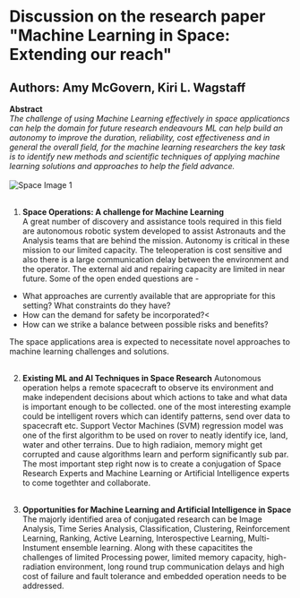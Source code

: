 # Discussion on the research paper "Machine Learning in Space: Extending our reach"
## Authors: Amy McGovern, Kiri L. Wagstaff

**Abstract** <br>
*The challenge of using Machine Learning effectively in space applicationcs can help the domain for future research endeavours ML can help build an autonomy to improve the duration, reliability, cost effectiveness and in general the overall field, for the machine learning researchers the key task is to identify new methods and scientific techniques of applying machine learning solutions and approaches to help the field advance.*
<br><br>
![Space Image 1](https://www.razorrobotics.com/wordpress/wp-content/uploads/2017/02/space-robot-rover.jpg)
<br><br>
1. **Space Operations: A challenge for Machine Learning** <br>
A great number of discovery and assistance tools required in this field are autonomous robotic system developed to assist Astronauts and the Analysis teams that are behind the mission. Autonomy is critical in these mission to our limited capacity. The teleoperation is cost sensitive and also there is a large communication delay between the environment and the operator. The external aid and repairing capacity are limited in near future. Some of the open ended questions are - 
<ul>
<li>What approaches are currently available that are appropriate for this setting? What constraints do they have?
</li>
<li>How can the demand for safety be incorporated?<</li>
<li>How can we strike a balance between possible risks and benefits?</li>
</ul>
The space applications area is expected to necessitate novel approaches to machine learning challenges and solutions.
<br><br>

2. **Existing ML and AI Techniques in Space Research**
Autonomous operation helps a remote spacecraft to observe its environment and make independent decisions about which actions to take and what data is important enough to be collected. one of the most interesting example could be intelligent rovers which can identify patterns, send over data to spacecraft etc. Support Vector Machines (SVM) regression model was one of the first algorithm to be used on rover to neatly identify ice, land, water and other terrains. Due to high radiaion, memory might get corrupted and cause algorithms learn and perform significantly sub par. The most important step right now is to create a conjugation of Space Research Experts and Machine Learning or Artificial Intelligence experts to come togethter and collaborate.
<br><br>

3. **Opportunities for Machine Learning and Artificial Intelligence in Space**
The majorly identified area of conjugated research can be Image Analysis, Time Series Analysis, Classification, Clustering, Reinforcement Learning, Ranking, Active Learning, Interospective Learning, Multi-Instument ensemble learning. Along with these capacitites the challenges of limited Processing power, limited memory capacity, high-radiation environment, long round trup communication delays and high cost of failure and fault tolerance and embedded operation needs to be addressed. 
